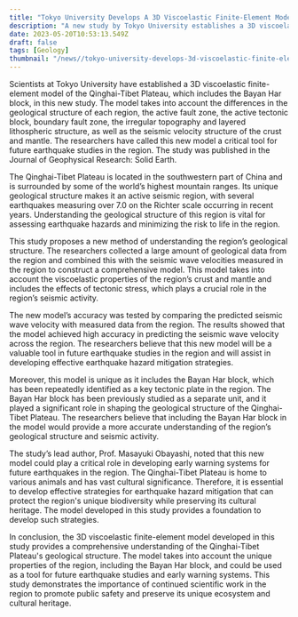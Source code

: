 ```yaml
---
title: "Tokyo University Develops A 3D Viscoelastic Finite-Element Model of Qinghai-Tibet Plateau With Bayan Har Block"
description: "A new study by Tokyo University establishes a 3D viscoelastic finite-element model of the Qinghai-Tibet Plateau, including the Bayan Har block, which will help in future earthquake studies."
date: 2023-05-20T10:53:13.549Z
draft: false
tags: [Geology]
thumbnail: "/news//tokyo-university-develops-3d-viscoelastic-finite-element-model-qinghai-tibet-plateau-bayan-har-block/thumb.png"
---
```


Scientists at Tokyo University have established a 3D viscoelastic finite-element model of the Qinghai-Tibet Plateau, which includes the Bayan Har block, in this new study. The model takes into account the differences in the geological structure of each region, the active fault zone, the active tectonic block, boundary fault zone, the irregular topography and layered lithospheric structure, as well as the seismic velocity structure of the crust and mantle. The researchers have called this new model a critical tool for future earthquake studies in the region. The study was published in the Journal of Geophysical Research: Solid Earth. 

The Qinghai-Tibet Plateau is located in the southwestern part of China and is surrounded by some of the world’s highest mountain ranges. Its unique geological structure makes it an active seismic region, with several earthquakes measuring over 7.0 on the Richter scale occurring in recent years. Understanding the geological structure of this region is vital for assessing earthquake hazards and minimizing the risk to life in the region. 

This study proposes a new method of understanding the region’s geological structure. The researchers collected a large amount of geological data from the region and combined this with the seismic wave velocities measured in the region to construct a comprehensive model. This model takes into account the viscoelastic properties of the region’s crust and mantle and includes the effects of tectonic stress, which plays a crucial role in the region’s seismic activity. 

The new model’s accuracy was tested by comparing the predicted seismic wave velocity with measured data from the region. The results showed that the model achieved high accuracy in predicting the seismic wave velocity across the region. The researchers believe that this new model will be a valuable tool in future earthquake studies in the region and will assist in developing effective earthquake hazard mitigation strategies. 

Moreover, this model is unique as it includes the Bayan Har block, which has been repeatedly identified as a key tectonic plate in the region. The Bayan Har block has been previously studied as a separate unit, and it played a significant role in shaping the geological structure of the Qinghai-Tibet Plateau. The researchers believe that including the Bayan Har block in the model would provide a more accurate understanding of the region’s geological structure and seismic activity.

The study’s lead author, Prof. Masayuki Obayashi, noted that this new model could play a critical role in developing early warning systems for future earthquakes in the region. The Qinghai-Tibet Plateau is home to various animals and has vast cultural significance. Therefore, it is essential to develop effective strategies for earthquake hazard mitigation that can protect the region's unique biodiversity while preserving its cultural heritage. The model developed in this study provides a foundation to develop such strategies.

In conclusion, the 3D viscoelastic finite-element model developed in this study provides a comprehensive understanding of the Qinghai-Tibet Plateau's geological structure. The model takes into account the unique properties of the region, including the Bayan Har block, and could be used as a tool for future earthquake studies and early warning systems. This study demonstrates the importance of continued scientific work in the region to promote public safety and preserve its unique ecosystem and cultural heritage.
